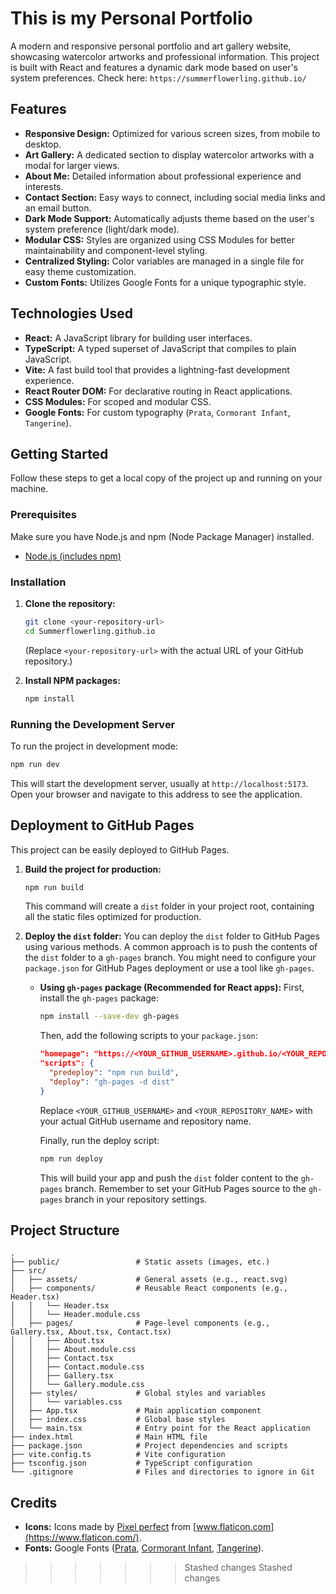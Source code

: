 # This is my Personal Portfolio

A modern and responsive personal portfolio and art gallery website, showcasing watercolor artworks and professional information. This project is built with React and features a dynamic dark mode based on user's system preferences.
Check here: `https://summerflowerling.github.io/`

## Features

*   **Responsive Design:** Optimized for various screen sizes, from mobile to desktop.
*   **Art Gallery:** A dedicated section to display watercolor artworks with a modal for larger views.
*   **About Me:** Detailed information about professional experience and interests.
*   **Contact Section:** Easy ways to connect, including social media links and an email button.
*   **Dark Mode Support:** Automatically adjusts theme based on the user's system preference (light/dark mode).
*   **Modular CSS:** Styles are organized using CSS Modules for better maintainability and component-level styling.
*   **Centralized Styling:** Color variables are managed in a single file for easy theme customization.
*   **Custom Fonts:** Utilizes Google Fonts for a unique typographic style.

## Technologies Used

*   **React:** A JavaScript library for building user interfaces.
*   **TypeScript:** A typed superset of JavaScript that compiles to plain JavaScript.
*   **Vite:** A fast build tool that provides a lightning-fast development experience.
*   **React Router DOM:** For declarative routing in React applications.
*   **CSS Modules:** For scoped and modular CSS.
*   **Google Fonts:** For custom typography (`Prata`, `Cormorant Infant`, `Tangerine`).

## Getting Started

Follow these steps to get a local copy of the project up and running on your machine.

### Prerequisites

Make sure you have Node.js and npm (Node Package Manager) installed.

*   [Node.js (includes npm)](https://nodejs.org/en/download/)

### Installation

1.  **Clone the repository:**
    ```bash
    git clone <your-repository-url>
    cd Summerflowerling.github.io
    ```
    (Replace `<your-repository-url>` with the actual URL of your GitHub repository.)

2.  **Install NPM packages:**
    ```bash
    npm install
    ```

### Running the Development Server

To run the project in development mode:

```bash
npm run dev
```

This will start the development server, usually at `http://localhost:5173`. Open your browser and navigate to this address to see the application.

## Deployment to GitHub Pages

This project can be easily deployed to GitHub Pages.

1.  **Build the project for production:**
    ```bash
    npm run build
    ```
    This command will create a `dist` folder in your project root, containing all the static files optimized for production.

2.  **Deploy the `dist` folder:**
    You can deploy the `dist` folder to GitHub Pages using various methods. A common approach is to push the contents of the `dist` folder to a `gh-pages` branch. You might need to configure your `package.json` for GitHub Pages deployment or use a tool like `gh-pages`.

    *   **Using `gh-pages` package (Recommended for React apps):**
        First, install the `gh-pages` package:
        ```bash
        npm install --save-dev gh-pages
        ```
        Then, add the following scripts to your `package.json`:
        ```json
        "homepage": "https://<YOUR_GITHUB_USERNAME>.github.io/<YOUR_REPOSITORY_NAME>",
        "scripts": {
          "predeploy": "npm run build",
          "deploy": "gh-pages -d dist"
        }
        ```
        Replace `<YOUR_GITHUB_USERNAME>` and `<YOUR_REPOSITORY_NAME>` with your actual GitHub username and repository name.

        Finally, run the deploy script:
        ```bash
        npm run deploy
        ```
        This will build your app and push the `dist` folder content to the `gh-pages` branch. Remember to set your GitHub Pages source to the `gh-pages` branch in your repository settings.

## Project Structure

```
.
├── public/                 # Static assets (images, etc.)
├── src/
│   ├── assets/             # General assets (e.g., react.svg)
│   ├── components/         # Reusable React components (e.g., Header.tsx)
│   │   └── Header.tsx
│   │   └── Header.module.css
│   ├── pages/              # Page-level components (e.g., Gallery.tsx, About.tsx, Contact.tsx)
│   │   ├── About.tsx
│   │   ├── About.module.css
│   │   ├── Contact.tsx
│   │   ├── Contact.module.css
│   │   ├── Gallery.tsx
│   │   └── Gallery.module.css
│   ├── styles/             # Global styles and variables
│   │   └── variables.css
│   ├── App.tsx             # Main application component
│   ├── index.css           # Global base styles
│   └── main.tsx            # Entry point for the React application
├── index.html              # Main HTML file
├── package.json            # Project dependencies and scripts
├── vite.config.ts          # Vite configuration
├── tsconfig.json           # TypeScript configuration
└── .gitignore              # Files and directories to ignore in Git
```

## Credits

*   **Icons:** Icons made by [Pixel perfect](https://www.flaticon.com/authors/pixel-perfect) from [www.flaticon.com](https://www.flaticon.com/).
*   **Fonts:** Google Fonts ([Prata](https://fonts.google.com/specimen/Prata), [Cormorant Infant](https://fonts.google.com/specimen/Cormorant+Infant), [Tangerine](https://fonts.google.com/specimen/Tangerine)).
>>>>>>> Stashed changes
>>>>>>> Stashed changes
